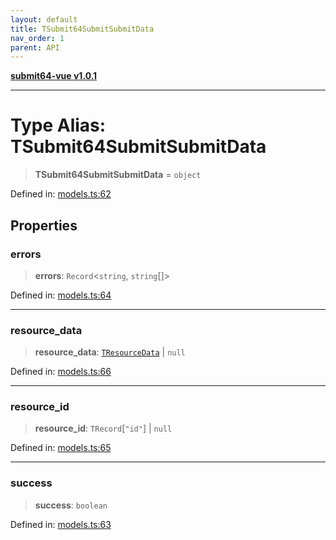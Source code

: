 ```yaml
---
layout: default
title: TSubmit64SubmitSubmitData
nav_order: 1
parent: API
---
```


[**submit64-vue v1.0.1**](../README.md)

***

# Type Alias: TSubmit64SubmitSubmitData

> **TSubmit64SubmitSubmitData** = `object`

Defined in: [models.ts:62](https://github.com/CHUReimsDSN/Submit64-Vue/blob/b0ac49071bd835942dbc5de42858809d4b23b034/src/models.ts#L62)

## Properties

### errors

> **errors**: `Record`\<`string`, `string`[]\>

Defined in: [models.ts:64](https://github.com/CHUReimsDSN/Submit64-Vue/blob/b0ac49071bd835942dbc5de42858809d4b23b034/src/models.ts#L64)

***

### resource\_data

> **resource\_data**: [`TResourceData`](TResourceData.md) \| `null`

Defined in: [models.ts:66](https://github.com/CHUReimsDSN/Submit64-Vue/blob/b0ac49071bd835942dbc5de42858809d4b23b034/src/models.ts#L66)

***

### resource\_id

> **resource\_id**: `TRecord`\[`"id"`\] \| `null`

Defined in: [models.ts:65](https://github.com/CHUReimsDSN/Submit64-Vue/blob/b0ac49071bd835942dbc5de42858809d4b23b034/src/models.ts#L65)

***

### success

> **success**: `boolean`

Defined in: [models.ts:63](https://github.com/CHUReimsDSN/Submit64-Vue/blob/b0ac49071bd835942dbc5de42858809d4b23b034/src/models.ts#L63)
